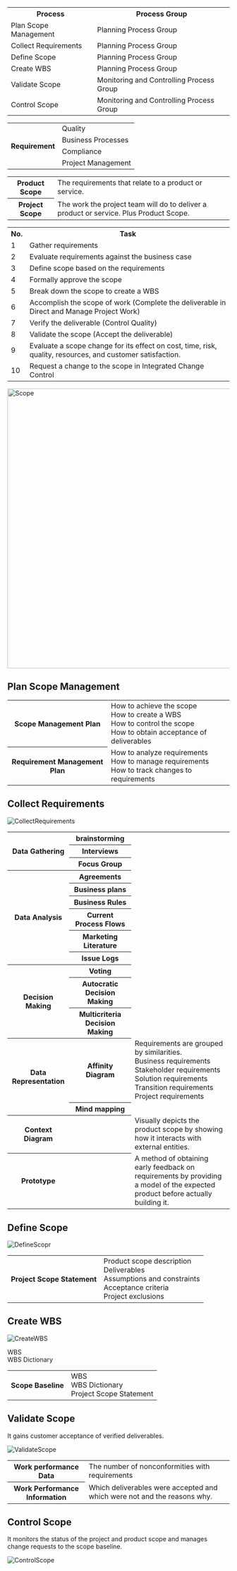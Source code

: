 <table>
<tr><th>Process</th><th>Process Group</th></tr>
<tr><td>Plan Scope Management</td><td>Planning Process Group</td></tr>
<tr><td>Collect Requirements</td><td>Planning Process Group</td></tr>
<tr><td>Define Scope</td><td>Planning Process Group</td></tr>
<tr><td>Create WBS</td><td>Planning Process Group</td></tr>
<tr><td>Validate Scope</td><td>Monitoring and Controlling Process Group</td></tr>
<tr><td>Control Scope</td><td>Monitoring and Controlling Process Group</td></tr>
</table>

<table>
  <tr><th rowspan="4">Requirement</th><td>Quality</td></tr>
  <tr><td>Business Processes</td></tr>
  <tr><td>Compliance</td></tr>
  <tr><td>Project Management</td></tr>
</table>

<table>
  <tr><th>Product Scope</th><td>The requirements that relate to a product or service.</td></tr>
  <tr><th>Project Scope</th><td>The work the project team will do to deliver a product or service. Plus Product Scope.</td></tr>
</table>

<table>
<tr><th>No.</th><th>Task</th></tr>
<tr><td>1</td><td>Gather requirements</td></tr>
<tr><td>2</td><td>Evaluate requirements against the business case</td></tr>
<tr><td>3</td><td>Define scope based on the requirements</td></tr>
<tr><td>4</td><td>Formally approve the scope</td></tr>
<tr><td>5</td><td>Break down the scope to create a WBS</td></tr>
<tr><td>6</td><td>Accomplish the scope of work (Complete the deliverable in Direct and Manage Project Work)</td></tr>
<tr><td>7</td><td>Verify the deliverable (Control Quality)</td></tr>
<tr><td>8</td><td>Validate the scope (Accept the deliverable)</td></tr>
<tr><td>9</td><td>Evaluate a scope change for its effect on cost, time, risk, quality, resources, and customer satisfaction.</td></tr>
<tr><td>10</td><td>Request a change to the scope in Integrated Change Control</td></tr>
</table>

<img width="635" alt="Scope" src="https://user-images.githubusercontent.com/3501210/102343432-e52a2980-3fdd-11eb-91a2-b1b460311278.PNG">

<h2>Plan Scope Management</h2>
<table>
  <tr><th>Scope Management Plan</th>
    <td>
      How to achieve the scope<br>
      How to create a WBS<br>
      How to control the scope<br>
      How to obtain acceptance of deliverables
    </td>
  </tr>
  <tr><th>Requirement Management Plan</th>
    <td>
      How to analyze requirements<br>
      How to manage requirements<br>
      How to track changes to requirements
    </td>
  </tr>
</table>

<h2>Collect Requirements</h2>

![CollectRequirements](https://user-images.githubusercontent.com/3501210/103397740-f4cc7500-4b7c-11eb-9394-9fca659c659b.JPG)

<table>
  <tr><th rowspan="3">Data Gathering</th><th>brainstorming</th><td></td></tr>
  <tr><th>Interviews</th><td></td></tr>
  <tr><th>Focus Group</th><td></td></tr>
  <tr><th rowspan="6">Data Analysis</th><th>Agreements</th><td></td></tr>
  <tr><th>Business plans</th><td></td></tr>
  <tr><th>Business Rules</th><td></td></tr>
  <tr><th>Current Process Flows</th><td></td></tr>
  <tr><th>Marketing Literature</th><td></td></tr>
  <tr><th>Issue Logs</th><td></td></tr>
  <tr><th rowspan="3">Decision Making</th><th>Voting</th><td></td></tr>
  <tr><th>Autocratic Decision Making</th><td></td></tr>
  <tr><th>Multicriteria Decision Making</th><td></td></tr>
  <tr><th rowspan="2">Data Representation</th><th>Affinity Diagram</th><td>
      Requirements are grouped by similarities.<br>
      Business requirements<br>
      Stakeholder requirements<br>
      Solution requirements<br>
      Transition requirements<br>
      Project requirements</td></tr>
  <tr><th>Mind mapping</th><td></td></tr>
  <tr><th>Context Diagram</th><th></th><td>Visually depicts the product scope by showing how it interacts with external entities.</td></tr>
  <tr><th>Prototype</th><th></th><td>A method of obtaining early feedback on requirements by providing a model of the expected product before actually building it.</td></tr>
</table>

<h2>Define Scope</h2>

![DefineScopr](https://user-images.githubusercontent.com/3501210/103397825-58ef3900-4b7d-11eb-8b52-aecf4832a229.JPG)

<table>
  <tr><th>Project Scope Statement</th>
    <td>
      Product scope description<br>
      Deliverables<br>
      Assumptions and constraints<br>
      Acceptance criteria<br>
      Project exclusions
    </td>
  </tr>
</table>

<h2>Create WBS</h2>

![CreateWBS](https://user-images.githubusercontent.com/3501210/103397902-a10e5b80-4b7d-11eb-8316-57318e6a7966.JPG)

WBS<br>
WBS Dictionary<br>
<table>
  <tr><th>Scope Baseline</th>
    <td>
      WBS<br>
      WBS Dictionary<br>
      Project Scope Statement
    </td>
  </tr>
</table>

<h2>Validate Scope</h2>
It gains customer acceptance of verified deliverables.

![ValidateScope](https://user-images.githubusercontent.com/3501210/103397946-cdc27300-4b7d-11eb-90cd-bde7842addb5.JPG)

<table>
  <tr><th>Work performance Data</th><td>The number of nonconformities with requirements</td></tr>
  <tr><th>Work Performance Information</th><td>Which deliverables were accepted and which were not and the reasons why.</td></tr>
</table>

<h2>Control Scope</h2>
It monitors the status of the project and product scope and manages change requests to the scope baseline.

![ControlScope](https://user-images.githubusercontent.com/3501210/103398006-0cf0c400-4b7e-11eb-8253-96a03725703c.JPG)
